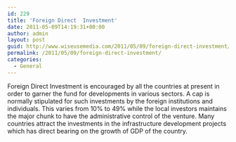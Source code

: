 ```yaml
---
id: 229
title: 'Foreign Direct  Investment'
date: 2011-05-09T14:19:31+00:00
author: admin
layout: post
guid: http://www.wiseusemedia.com/2011/05/09/foreign-direct-investment/
permalink: /2011/05/09/foreign-direct-investment/
categories:
  - General
---
```

Foreign Direct Investment is encouraged by all the countries at present in order to garner the fund for developments in various sectors. A cap is normally stipulated for such investments by the foreign institutions and individuals. This varies from 10% to 49% while the local investors maintains the major chunk to have the administrative control of the venture. Many countries attract the investments in the infrastructure development projects which has direct bearing on the growth of GDP of the country.